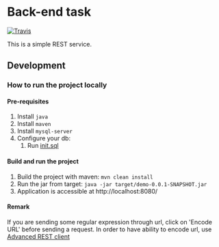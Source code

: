 # Back-end task
[![Travis](https://travis-ci.org/kmusienko/backend-task.svg?branch=master)](https://travis-ci.org/kmusienko/backend-task)

This is a simple REST service.

## Development

### How to run the project locally
#### Pre-requisites
1. Install ```java```
1. Install ```maven```
1. Install ```mysql-server```
1. Configure your db:
   1. Run [init.sql](https://github.com/kmusienko/backend-task/blob/master/src/main/resources/init.sql)
   
#### Build and run the project
1. Build the project with maven: ```mvn clean install```
1. Run the jar from target: ```java -jar target/demo-0.0.1-SNAPSHOT.jar```
1. Application is accessible at http://localhost:8080/

#### Remark
If you are sending some regular expression through url, click on 'Encode URL' before sending a request.
In order to have ability to encode url, use [Advanced REST client](https://chrome.google.com/webstore/detail/advanced-rest-client/hgmloofddffdnphfgcellkdfbfbjeloo)
